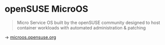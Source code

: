 # openSUSE MicroOS

> Micro Service OS built by the openSUSE community designed to host container workloads with automated administration & patching

→ [microos.opensuse.org](https://microos.opensuse.org/)
